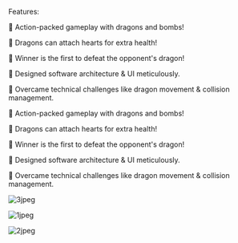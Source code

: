  Features:

 
🔹 Action-packed gameplay with dragons and bombs!



🔹 Dragons can attach hearts for extra health!



🔹 Winner is the first to defeat the opponent's dragon!



🔹 Designed software architecture & UI meticulously.



🔹 Overcame technical challenges like dragon movement & collision management.



🔹 Action-packed gameplay with dragons and bombs!



🔹 Dragons can attach hearts for extra health!



🔹 Winner is the first to defeat the opponent's dragon!




🔹 Designed software architecture & UI meticulously.



🔹 Overcame technical challenges like dragon movement & collision management.




![3jpeg](https://github.com/nihal212/Dragon-Bomber/assets/120100432/955bd540-ac72-48cd-86cd-52345ea8ab70)

![1jpeg](https://github.com/nihal212/Dragon-Bomber/assets/120100432/1fb67b2d-ec65-448e-bb40-f4dbf53f2152)

![2jpeg](https://github.com/nihal212/Dragon-Bomber/assets/120100432/1d8ad602-d89c-49d4-993d-4d2b902b8338)
